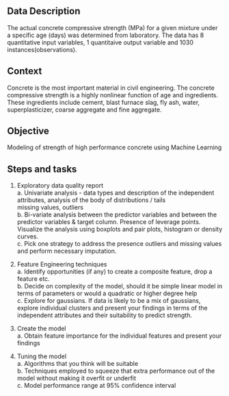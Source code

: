 ## Data Description
The actual concrete compressive strength (MPa) for a given mixture under a specific age (days) was determined from laboratory. The data has 8 quantitative input variables, 1 quantitaive output variable and 1030 instances(observations).  

## Context
Concrete is the most important material in civil engineering. The concrete compressive strength is a highly nonlinear function of age and ingredients. These ingredients include cement, blast furnace slag, fly ash, water, superplasticizer, coarse aggregate and fine aggregate.

## Objective
Modeling of strength of high performance concrete using Machine Learning

## Steps and tasks
1. Exploratory data quality report  
   a. Univariate analysis - data types and description of the independent attributes, analysis of the body of distributions / tails  
        missing values, outliers   
   b. Bi-variate analysis between the predictor variables and between the predictor variables & target column. Presence of leverage points.  
        Visualize the analysis using boxplots and pair plots, histogram or density curves.   
   c. Pick one strategy to address the presence outliers and missing values and perform necessary imputation.    
   
2. Feature Engineering techniques  
   a. Identify opportunities (if any) to create a composite feature, drop a feature etc.  
   b. Decide on complexity of the model, should it be simple linear model in terms of parameters or would a quadratic or higher degree help  
   c. Explore for gaussians. If data is likely to be a mix of gaussians, explore individual clusters and present your findings in terms of the    
        independent attributes and their suitability to predict strength.   
      
3. Create the model  
   a. Obtain feature importance for the individual features and present your findings  
   
4. Tuning the model  
   a. Algorithms that you think will be suitable  
   b. Techniques employed to squeeze that extra performance out of the model without making it overfit or underfit   
   c. Model performance range at 95% confidence interval
      
   
